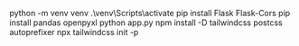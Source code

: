 python -m venv venv
.\venv\Scripts\activate
pip install Flask Flask-Cors
pip install pandas openpyxl
python app.py
npm install -D tailwindcss postcss autoprefixer
npx tailwindcss init -p
